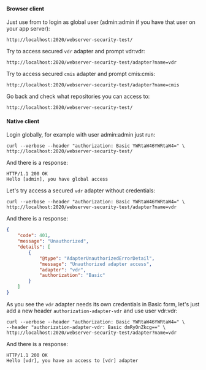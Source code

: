 #### Browser client

Just use from to login as global user (admin:admin if you have that user on your app server):
```
http://localhost:2020/webserver-security-test/
```

Try to access secured `vdr` adapter and prompt vdr:vdr:
```
http://localhost:2020/webserver-security-test/adapter?name=vdr
```

Try to access secured `cmis` adapter and prompt cmis:cmis:
```
http://localhost:2020/webserver-security-test/adapter?name=cmis
```

Go back and check what repositories you can access to:
```
http://localhost:2020/webserver-security-test/
```


#### Native client

Login globally, for example with user admin:admin just run:
```
curl --verbose --header "authorization: Basic YWRtaW46YWRtaW4=" \  
http://localhost:2020/webserver-security-test/
```
And there is a response:
```
HTTP/1.1 200 OK
Hello [admin], you have global access
```

Let's try access a secured `vdr` adapter without credentials:
```
curl --verbose --header "authorization: Basic YWRtaW46YWRtaW4=" \
http://localhost:2020/webserver-security-test/adapter?name=vdr
```
And there is a response:
```json
{
    "code": 401,
    "message": "Unauthorized",
    "details": [
        {
            "@type": "AdapterUnauthorizedErrorDetail",
            "message": "Unauthorized adapter access",
            "adapter": "vdr",
            "authorization": "Basic"
        }
    ]
}
```

As you see the `vdr` adapter needs its own credentials in Basic form, let's just add a new header 
`authorization-adapter-vdr` and use user vdr:vdr:
```
curl --verbose --header "authorization: Basic YWRtaW46YWRtaW4=" \ 
--header "authorization-adapter-vdr: Basic dmRyOnZkcg==" \
http://localhost:2020/webserver-security-test/adapter?name=vdr
```
And there is a response:
```
HTTP/1.1 200 OK
Hello [vdr], you have an access to [vdr] adapter
```
